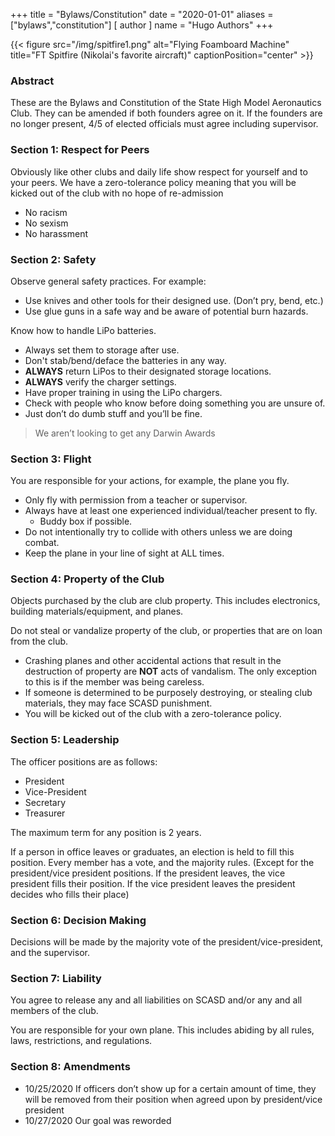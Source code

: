+++
title = "Bylaws/Constitution"
date = "2020-01-01"
aliases = ["bylaws","constitution"]
[ author ]
  name = "Hugo Authors"
+++

{{< figure src="/img/spitfire1.png" alt="Flying Foamboard Machine" title="FT Spitfire (Nikolai's favorite aircraft)" captionPosition="center" >}}

### Abstract
These are the Bylaws and Constitution of the State High Model Aeronautics Club. They can be amended if both founders agree on it. If the founders are no longer present, 4/5 of elected officials must agree including supervisor.

### Section 1: Respect for Peers
Obviously like other clubs and daily life show respect for yourself and to your peers. We have a zero-tolerance policy meaning that you will be kicked out of the club with no hope of re-admission

 - No racism
 - No sexism
 - No harassment

### Section 2: Safety
Observe general safety practices. For example:

- Use knives and other tools for their designed use. (Don’t pry, bend, etc.)
- Use glue guns in a safe way and be aware of potential burn hazards.

Know how to handle LiPo batteries.

- Always set them to storage after use.
- Don't stab/bend/deface the batteries in any way.
- **ALWAYS** return LiPos to their designated storage locations.
- **ALWAYS** verify the charger settings.
- Have proper training in using the LiPo chargers.
- Check with people who know before doing something you are unsure of.
- Just don’t do dumb stuff and you’ll be fine.

> We aren’t looking to get any Darwin Awards


### Section 3: Flight
You are responsible for your actions, for example, the plane you fly.

- Only fly with permission from a teacher or supervisor.
- Always have at least one experienced individual/teacher present to fly.
  - Buddy box if possible.
- Do not intentionally try to collide with others unless we are doing combat.
- Keep the plane in your line of sight at ALL times.

### Section 4: Property of the Club
Objects purchased by the club are club property. This includes electronics, building materials/equipment, and planes.

Do not steal or vandalize property of the club, or properties that are on loan from the club.

- Crashing planes and other accidental actions that result in the destruction of property are **NOT** acts of vandalism. The only exception to this is if the member was being careless.
- If someone is determined to be purposely destroying, or stealing club materials, they may face SCASD punishment.
- You will be kicked out of the club with a zero-tolerance policy.


### Section 5: Leadership
The officer positions are as follows:
- President
- Vice-President
- Secretary
- Treasurer

The maximum term for any position is 2 years.

If a person in office leaves or graduates, an election is held to fill this position. Every member has a vote, and the majority rules. (Except for the president/vice president positions. If the president leaves, the vice president fills their position. If the vice president leaves the president decides who fills their place)

### Section 6: Decision Making
Decisions will be made by the majority vote of the president/vice-president, and the supervisor.

### Section 7: Liability
You agree to release any and all liabilities on SCASD and/or any and all members of the club.

You are responsible for your own plane. This includes abiding by all rules, laws, restrictions, and regulations.

### Section 8: Amendments
- 10/25/2020 If officers don’t show up for a certain amount of time, they will be removed from their position when agreed upon by president/vice president
- 10/27/2020 Our goal was reworded
